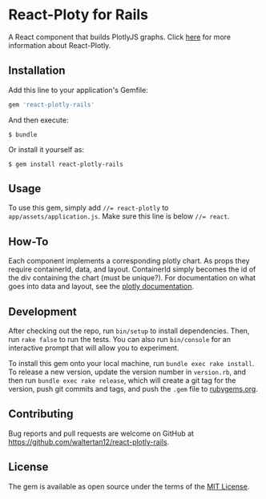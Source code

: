 # React-Ploty for Rails

A React component that builds PlotlyJS graphs. Click [here](http://github.com/michaelAlvarino/React-Plotly) for more information about React-Plotly.

## Installation

Add this line to your application's Gemfile:

```ruby
gem 'react-plotly-rails'
```

And then execute:

    $ bundle

Or install it yourself as:

    $ gem install react-plotly-rails

## Usage

To use this gem, simply add `//= react-plotly` to `app/assets/application.js`. Make sure this line is below `//= react`.

## How-To

Each component implements a corresponding plotly chart. As props they require containerId, data, and layout. ContainerId simply becomes the id of the div containing the chart (must be unique?). For documentation on what goes into data and layout, see the [plotly documentation](https://plot.ly/javascript/reference/).

## Development

After checking out the repo, run `bin/setup` to install dependencies. Then, run `rake false` to run the tests. You can also run `bin/console` for an interactive prompt that will allow you to experiment.

To install this gem onto your local machine, run `bundle exec rake install`. To release a new version, update the version number in `version.rb`, and then run `bundle exec rake release`, which will create a git tag for the version, push git commits and tags, and push the `.gem` file to [rubygems.org](https://rubygems.org).

## Contributing

Bug reports and pull requests are welcome on GitHub at https://github.com/waltertan12/react-plotly-rails.


## License

The gem is available as open source under the terms of the [MIT License](http://opensource.org/licenses/MIT).

